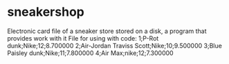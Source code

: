 # sneakershop
Electronic card file of a sneaker store stored on a disk, a program that provides work with it
File for using with code:
1;P-Rot dunk;Nike;12;8.700000
2;Air-Jordan Traviss Scott;Nike;10;9.500000
3;Blue Paisley dunk;Nike;11;7.800000
4;Air Max;nike;12;7.300000

